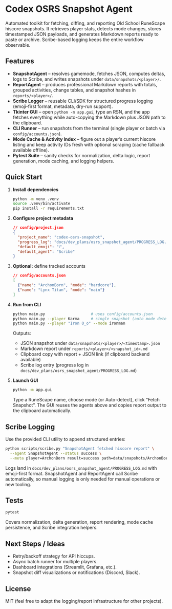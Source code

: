 # Codex OSRS Snapshot Agent

Automated toolkit for fetching, diffing, and reporting Old School RuneScape hiscore snapshots. It retrieves player stats, detects mode changes, stores timestamped JSON payloads, and generates Markdown reports ready to paste or archive. Scribe-based logging keeps the entire workflow observable.

## Features
- **SnapshotAgent** – resolves gamemode, fetches JSON, computes deltas, logs to Scribe, and writes snapshots under `data/snapshots/<player>/`.
- **ReportAgent** – produces professional Markdown reports with totals, grouped activities, change tables, and snapshot hashes in `reports/<player>/`.
- **Scribe Logger** – reusable CLI/SDK for structured progress logging (emoji-first format, metadata, dry-run support).
- **Tkinter GUI** – open `python -m app.gui`, type an RSN, and the app fetches everything while auto-copying the Markdown plus JSON path to the clipboard.
- **CLI Runner** – run snapshots from the terminal (single player or batch via `config/accounts.json`).
- **Mode Cache & Activity Index** – figure out a player’s current hiscore listing and keep activity IDs fresh with optional scraping (cache fallback available offline).
- **Pytest Suite** – sanity checks for normalization, delta logic, report generation, mode caching, and logging helpers.

## Quick Start
1. **Install dependencies**
   ```bash
   python -m venv .venv
   source .venv/bin/activate
   pip install -r requirements.txt
   ```

2. **Configure project metadata**
   ```json
   // config/project.json
   {
     "project_name": "codex-osrs-snapshot",
     "progress_log": "docs/dev_plans/osrs_snapshot_agent/PROGRESS_LOG.md",
     "default_emoji": "ℹ️",
     "default_agent": "Scribe"
   }
   ```

3. **Optional:** define tracked accounts
   ```json
   // config/accounts.json
   [
     {"name": "ArchonBorn", "mode": "hardcore"},
     {"name": "Lynx Titan", "mode": "main"}
   ]
   ```

4. **Run from CLI**
   ```bash
   python main.py                    # uses config/accounts.json
   python main.py --player Karma     # single snapshot (auto mode detection)
   python main.py --player "Iron O_o" --mode ironman
   ```
   Outputs:
   - JSON snapshot under `data/snapshots/<player>/<timestamp>.json`
   - Markdown report under `reports/<player>/<snapshot_id>.md`
   - Clipboard copy with report + JSON link (if clipboard backend available)
   - Scribe log entry (progress log in `docs/dev_plans/osrs_snapshot_agent/PROGRESS_LOG.md`)

5. **Launch GUI**
   ```bash
   python -m app.gui
   ```
   Type a RuneScape name, choose mode (or Auto-detect), click “Fetch Snapshot”. The GUI reuses the agents above and copies report output to the clipboard automatically.

## Scribe Logging
Use the provided CLI utility to append structured entries:
```bash
python scripts/scribe.py "SnapshotAgent fetched hiscore report" \
  --agent SnapshotAgent --status success \
  --meta player=ArchonBorn result=success path=data/snapshots/ArchonBorn/...
```
Logs land in `docs/dev_plans/osrs_snapshot_agent/PROGRESS_LOG.md` with emoji-first format. SnapshotAgent and ReportAgent call Scribe automatically, so manual logging is only needed for manual operations or new tooling.

## Tests
```bash
pytest
```
Covers normalization, delta generation, report rendering, mode cache persistence, and Scribe integration helpers.

## Next Steps / Ideas
- Retry/backoff strategy for API hiccups.
- Async batch runner for multiple players.
- Dashboard integrations (Streamlit, Grafana, etc.).
- Snapshot diff visualizations or notifications (Discord, Slack).

## License
MIT (feel free to adapt the logging/report infrastructure for other projects).
